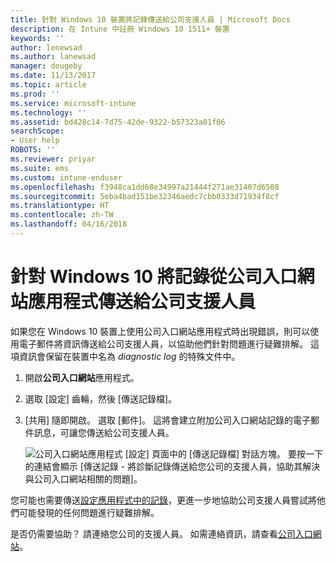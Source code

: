 ```yaml
---
title: 針對 Windows 10 裝置將記錄傳送給公司支援人員 | Microsoft Docs
description: 在 Intune 中註冊 Windows 10 1511+ 裝置
keywords: ''
author: lenewsad
ms.author: lanewsad
manager: dougeby
ms.date: 11/13/2017
ms.topic: article
ms.prod: ''
ms.service: microsoft-intune
ms.technology: ''
ms.assetid: bd428c14-7d75-42de-9322-b57323a01f06
searchScope:
- User help
ROBOTS: ''
ms.reviewer: priyar
ms.suite: ems
ms.custom: intune-enduser
ms.openlocfilehash: f3948ca1dd68e34997a21444f271ae31407d6508
ms.sourcegitcommit: 5eba4bad151be32346aedc7cbb0333d71934f8cf
ms.translationtype: HT
ms.contentlocale: zh-TW
ms.lasthandoff: 04/16/2018
---
```

# <a name="send-logs-to-your-company-support-from-the-company-portal-app-for-windows-10"></a>針對 Windows 10 將記錄從公司入口網站應用程式傳送給公司支援人員

如果您在 Windows 10 裝置上使用公司入口網站應用程式時出現錯誤，則可以使用電子郵件將資訊傳送給公司支援人員，以協助他們針對問題進行疑難排解。 這項資訊會保留在裝置中名為 _diagnostic log_ 的特殊文件中。

1. 開啟**公司入口網站**應用程式。
2. 選取 [設定] 齒輪，然後 [傳送記錄檔]。
3. [共用] 隨即開啟。 選取 [郵件]。 這將會建立附加公司入口網站記錄的電子郵件訊息，可讓您傳送給公司支援人員。

   ![公司入口網站應用程式 [設定] 頁面中的 [傳送記錄檔] 對話方塊。 要按一下的連結會顯示 [傳送記錄 - 將診斷記錄傳送給您公司的支援人員，協助其解決與公司入口網站相關的問題]。](./media/w10-share-logs-after-1711.png)

您可能也需要傳送[設定應用程式中的記錄](send-logs-to-your-it-admin-settings-windows.md)，更進一步地協助公司支援人員嘗試將他們可能發現的任何問題進行疑難排解。

是否仍需要協助？ 請連絡您公司的支援人員。 如需連絡資訊，請查看[公司入口網站](https://portal.manage.microsoft.com#HelpDeskDialog)。
